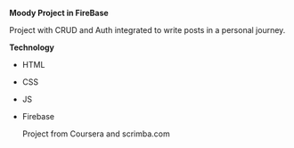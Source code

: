 **Moody Project in FireBase**

Project with CRUD and Auth integrated to write posts in a personal journey.


**Technology**
* HTML
* CSS
* JS
* Firebase

  Project from Coursera and scrimba.com

